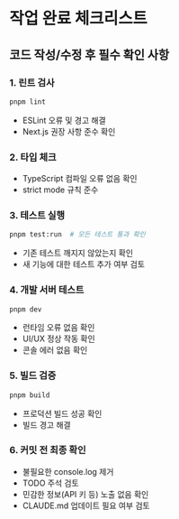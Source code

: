 # 작업 완료 체크리스트

## 코드 작성/수정 후 필수 확인 사항

### 1. 린트 검사
```bash
pnpm lint
```
- ESLint 오류 및 경고 해결
- Next.js 권장 사항 준수 확인

### 2. 타입 체크
- TypeScript 컴파일 오류 없음 확인
- strict mode 규칙 준수

### 3. 테스트 실행
```bash
pnpm test:run  # 모든 테스트 통과 확인
```
- 기존 테스트 깨지지 않았는지 확인
- 새 기능에 대한 테스트 추가 여부 검토

### 4. 개발 서버 테스트
```bash
pnpm dev
```
- 런타임 오류 없음 확인
- UI/UX 정상 작동 확인
- 콘솔 에러 없음 확인

### 5. 빌드 검증
```bash
pnpm build
```
- 프로덕션 빌드 성공 확인
- 빌드 경고 해결

### 6. 커밋 전 최종 확인
- 불필요한 console.log 제거
- TODO 주석 검토
- 민감한 정보(API 키 등) 노출 없음 확인
- CLAUDE.md 업데이트 필요 여부 검토